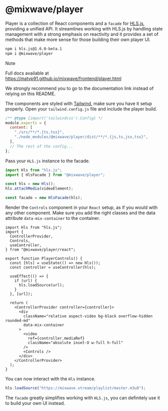 # @mixwave/player

Player is a collection of React components and a `facade` for [HLS.js](https://github.com/video-dev/hls.js), providing a unified API. It streamlines working with HLS.js by handling state management with a strong emphasis on reactivity and it provides a set of methods that make more sense for those building their own player UI.

```sh
npm i hls.js@1.6.0-beta.1
npm i @mixwave/player
```

> [!NOTE]
> Full docs available at https://matvp91.github.io/mixwave/frontend/player.html

We strongly recommend you to go to the documentation link instead of relying on this README.

The components are styled with [Tailwind](https://tailwindcss.com/), make sure you have it setup properly. Open your `tailwind.config.js` file and include the player build.

```js
/** @type {import('tailwindcss').Config} */
module.exports = {
  content: [
    "./src/**/*.{ts,tsx}",
    "./node_modules/@mixwave/player/dist/**/*.{js,ts,jsx,tsx}",
  ],
  // The rest of the config...
};
```

Pass your `HLS.js` instance to the facade.

```ts
import Hls from "hls.js";
import { HlsFacade } from "@mixwave/player";

const hls = new Hls();
hls.attachMedia(videoElement);

const facade = new HlsFacade(hls);
```

Render the `Controls` component in your `React` setup, as if you would with any other component. Make sure you add the right classes and the data attribute `data-mix-container` to the container.

```tsx
import Hls from "hls.js";
import {
  ControllerProvider,
  Controls,
  useController,
} from "@mixwave/player/react";

export function PlayerControls() {
  const [hls] = useState(() => new Hls());
  const controller = useController(hls);

  useEffect(() => {
    if (url) {
      hls.loadSource(url);
    }
  }, [url]);

  return (
    <ControllerProvider controller={controller}>
      <div
        className="relative aspect-video bg-black overflow-hidden rounded-md"
        data-mix-container
      >
        <video
          ref={controller.mediaRef}
          className="absolute inset-O w-full h-full"
        />
        <Controls />
      </div>
    </ControllerProvider>
  );
}
```

You can now interact with the `Hls` instance.

```ts
hls.loadSource("https://mixwave.stream/playlist/master.m3u8");
```

The `facade` greatly simplifies working with `HLS.js`, you can definitely use it to build your own UI instead.
